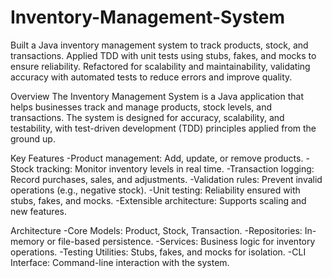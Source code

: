 # Inventory-Management-System
Built a Java inventory management system to track products, stock, and transactions. Applied TDD with unit tests using stubs, fakes, and mocks to ensure reliability. Refactored for scalability and maintainability, validating accuracy with automated tests to reduce errors and improve quality.

Overview
The Inventory Management System is a Java application that helps businesses track and manage products, stock levels, and transactions. The system is designed for accuracy, scalability, and testability, with test-driven development (TDD) principles applied from the ground up.

Key Features
-Product management: Add, update, or remove products.
-Stock tracking: Monitor inventory levels in real time.
-Transaction logging: Record purchases, sales, and adjustments.
-Validation rules: Prevent invalid operations (e.g., negative stock).
-Unit testing: Reliability ensured with stubs, fakes, and mocks.
-Extensible architecture: Supports scaling and new features.

Architecture
-Core Models: Product, Stock, Transaction.
-Repositories: In-memory or file-based persistence.
-Services: Business logic for inventory operations.
-Testing Utilities: Stubs, fakes, and mocks for isolation.
-CLI Interface: Command-line interaction with the system.
